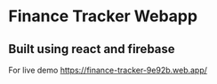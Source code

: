 # Finance Tracker Webapp
## Built using react and firebase
For live demo https://finance-tracker-9e92b.web.app/
